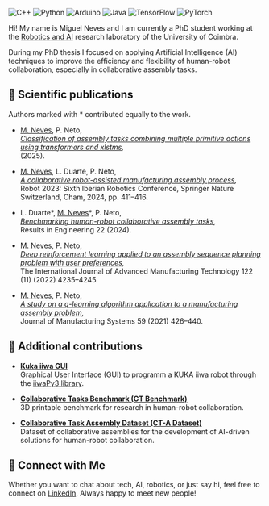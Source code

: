 ![C++](https://img.shields.io/badge/c++-%2300599C.svg?style=for-the-badge&logo=c%2B%2B&logoColor=white)
![Python](https://img.shields.io/badge/python-3670A0?style=for-the-badge&logo=python&logoColor=ffdd54)
![Arduino](https://img.shields.io/badge/-Arduino-00979D?style=for-the-badge&logo=Arduino&logoColor=white)
![Java](https://img.shields.io/badge/java-%23ED8B00.svg?style=for-the-badge&logo=openjdk&logoColor=white)
![TensorFlow](https://img.shields.io/badge/TensorFlow-%23FF6F00.svg?style=for-the-badge&logo=TensorFlow&logoColor=white)
![PyTorch](https://img.shields.io/badge/PyTorch-%23EE4C2C.svg?style=for-the-badge&logo=PyTorch&logoColor=white)

Hi! My name is Miguel Neves and I am currently a PhD student working at the [Robotics and AI](https://github.com/Robotics-and-AI) research laboratory of the University of Coimbra.  

During my PhD thesis I focused on applying Artificial Intelligence (AI) techniques to improve the efficiency and flexibility of human-robot collaboration, especially in collaborative assembly tasks.

## 📰 Scientific publications
Authors marked with \* contributed equally to the work.

- <a name="Neves2025"></a> <ins>M. Neves</ins>, P. Neto,  
*[Classification of assembly tasks combining
multiple primitive actions using transformers and xlstms](https://doi.org/10.48550/arXiv.2505.18012),*  
(2025).

- <a name="Neves2024"></a> <ins>M. Neves</ins>, L. Duarte, P. Neto,  
*[A collaborative robot-assisted manufacturing assembly process](https://doi.org/10.1007/978-3-031-58676-7_33),*  
Robot 2023: Sixth Iberian Robotics Conference, Springer Nature Switzerland, Cham, 2024, pp. 411–416.

- <a name="Duarte2024"></a> L. Duarte\*, <ins>M. Neves</ins>\*, P. Neto,  
*[Benchmarking human-robot collaborative assembly tasks](https://doi.org/10.1016/j.rineng.2024.102042),*  
Results in Engineering 22 (2024).

- <a name="Neves2022"></a> <ins>M. Neves</ins>, P. Neto,  
*[Deep reinforcement learning applied to an assembly sequence planning problem with user preferences](https://doi.org/10.1007/s00170-022-09877-8),*  
The International Journal of Advanced Manufacturing Technology 122 (11) (2022) 4235–4245.

- <a name="Neves2022"></a> <ins>M. Neves</ins>, P. Neto,  
*[A study on a q-learning algorithm application to a manufacturing assembly problem](https://doi.org/10.1016/j.jmsy.2021.02.014),*  
Journal of Manufacturing Systems 59 (2021) 426–440.

## 🦾 Additional contributions

- **[Kuka iiwa GUI](https://github.com/Robotics-and-AI/kuka-gui)**  
Graphical User Interface (GUI) to programm a KUKA iiwa robot through the [iiwaPy3 library](https://github.com/Modi1987/iiwaPy3).

- **[Collaborative Tasks Benchmark (CT Benchmark)](https://github.com/Robotics-and-AI/collaborative-tasks-benchmark)**  
3D printable benchmark for research in human-robot collaboration.

- **[Collaborative Task Assembly Dataset (CT-A Dataset)](https://zenodo.org/records/15491644)**  
Dataset of collaborative assemblies for the development of AI-driven solutions for human-robot collaboration.

## 🤝 Connect with Me
Whether you want to chat about tech, AI, robotics, or just say hi, feel free to connect on [LinkedIn](https://www.linkedin.com/in/miguel-neves/). Always happy to meet new people!
